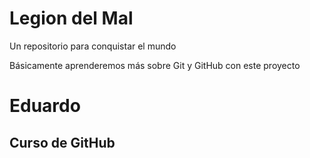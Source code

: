# Legion del Mal
Un repositorio para conquistar el mundo

Básicamente aprenderemos más sobre Git y GitHub con este proyecto


# Eduardo


## Curso de GitHub

